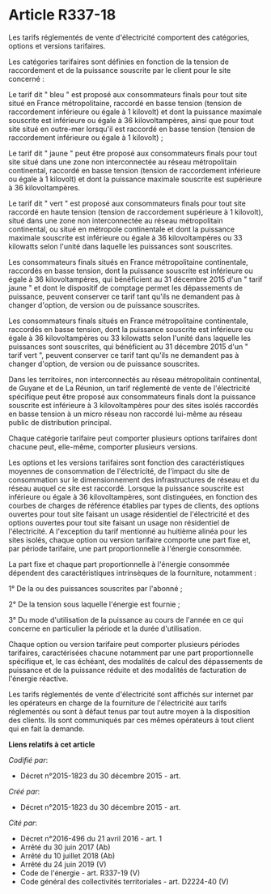 # Article R337-18

Les tarifs réglementés de vente d'électricité comportent des catégories, options et versions tarifaires. 

Les catégories tarifaires sont définies en fonction de la tension de raccordement et de la puissance souscrite par le client
pour le site concerné : 

Le tarif dit " bleu " est proposé aux consommateurs finals pour tout site situé en France métropolitaine, raccordé en basse
tension (tension de raccordement inférieure ou égale à 1 kilovolt) et dont la puissance maximale souscrite est inférieure ou
égale à 36 kilovoltampères, ainsi que pour tout site situé en outre-mer lorsqu'il est raccordé en basse tension (tension de
raccordement inférieure ou égale à 1 kilovolt) ; 

Le tarif dit " jaune " peut être proposé aux consommateurs finals pour tout site situé dans une zone non interconnectée au
réseau métropolitain continental, raccordé en basse tension (tension de raccordement inférieure ou égale à 1 kilovolt) et
dont la puissance maximale souscrite est supérieure à 36 kilovoltampères. 

Le tarif dit " vert " est proposé aux consommateurs finals pour tout site raccordé en haute tension (tension de raccordement
supérieure à 1 kilovolt), situé dans une zone non interconnectée au réseau métropolitain continental, ou situé en métropole
continentale et dont la puissance maximale souscrite est inférieure ou égale à 36 kilovoltampères ou 33 kilowatts selon
l'unité dans laquelle les puissances sont souscrites. 

Les consommateurs finals situés en France métropolitaine continentale, raccordés en basse tension, dont la puissance
souscrite est inférieure ou égale à 36 kilovoltampères, qui bénéficient au 31 décembre 2015 d'un " tarif jaune " et dont le
dispositif de comptage permet les dépassements de puissance, peuvent conserver ce tarif tant qu'ils ne demandent pas à
changer d'option, de version ou de puissance souscrites. 

Les consommateurs finals situés en France métropolitaine continentale, raccordés en basse tension, dont la puissance
souscrite est inférieure ou égale à 36 kilovoltampères ou 33 kilowatts selon l'unité dans laquelle les puissances sont
souscrites, qui bénéficient au 31 décembre 2015 d'un " tarif vert ", peuvent conserver ce tarif tant qu'ils ne demandent pas
à changer d'option, de version ou de puissance souscrites. 

Dans les territoires, non interconnectés au réseau métropolitain continental, de Guyane et de La Réunion, un tarif réglementé
de vente de l'électricité spécifique peut être proposé aux consommateurs finals dont la puissance souscrite est inférieure à
3 kilovoltampères pour des sites isolés raccordés en basse tension à un micro réseau non raccordé lui-même au réseau public
de distribution principal.

Chaque catégorie tarifaire peut comporter plusieurs options tarifaires dont chacune peut, elle-même, comporter plusieurs
versions.

Les options et les versions tarifaires sont fonction des caractéristiques moyennes de consommation de l'électricité, de
l'impact du site de consommation sur le dimensionnement des infrastructures de réseau et du réseau auquel ce site est
raccordé. Lorsque la puissance souscrite est inférieure ou égale à 36 kilovoltampères, sont distinguées, en fonction des
courbes de charges de référence établies par types de clients, des options ouvertes pour tout site faisant un usage
résidentiel de l'électricité et des options ouvertes pour tout site faisant un usage non résidentiel de l'électricité. A
l'exception du tarif mentionné au huitième alinéa pour les sites isolés, chaque option ou version tarifaire comporte une part
fixe et, par période tarifaire, une part proportionnelle à l'énergie consommée. 

La part fixe et chaque part proportionnelle à l'énergie consommée dépendent des caractéristiques intrinsèques de la
fourniture, notamment : 

1° De la ou des puissances souscrites par l'abonné ; 

2° De la tension sous laquelle l'énergie est fournie ; 

3° Du mode d'utilisation de la puissance au cours de l'année en ce qui concerne en particulier la période et la durée
d'utilisation. 

Chaque option ou version tarifaire peut comporter plusieurs périodes tarifaires, caractérisées chacune notamment par une part
proportionnelle spécifique et, le cas échéant, des modalités de calcul des dépassements de puissance et de la puissance
réduite et des modalités de facturation de l'énergie réactive. 

Les tarifs réglementés de vente d'électricité sont affichés sur internet par les opérateurs en charge de la fourniture de
l'électricité aux tarifs réglementés ou sont à défaut tenus par tout autre moyen à la disposition des clients. Ils sont
communiqués par ces mêmes opérateurs à tout client qui en fait la demande.

**Liens relatifs à cet article**

_Codifié par_:

  - Décret n°2015-1823 du 30 décembre 2015 - art.

_Créé par_:

  - Décret n°2015-1823 du 30 décembre 2015 - art.

_Cité par_:

  - Décret n°2016-496 du 21 avril 2016 - art. 1
  - Arrêté du 30 juin 2017 (Ab)
  - Arrêté du 10 juillet 2018 (Ab)
  - Arrêté du 24 juin 2019 (V)
  - Code de l'énergie - art. R337-19 (V)
  - Code général des collectivités territoriales - art. D2224-40 (V)
